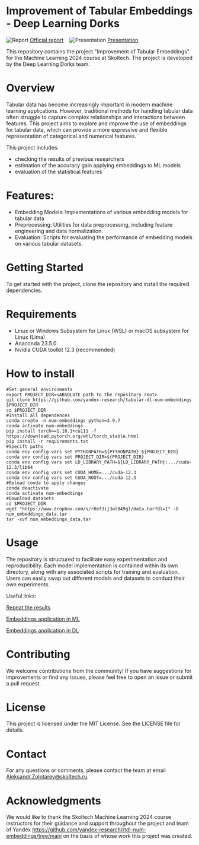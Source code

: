 # Improvement of Tabular Embeddings - Deep Learning Dorks
![Report](https://v1.iconsearch.ru/uploads/icons/nuvola2/32x32/bookcase.png) [Official report](https://drive.google.com/file/d/1tNBnv3zJhqtzA7yuCfyId9dZSKizKM-G/view?usp=sharing)&nbsp;&nbsp;&nbsp;&nbsp;![Presentation](https://v1.iconsearch.ru/uploads/icons/oxygen/32x32/datashow.png) [Presentation](https://drive.google.com/file/d/18O7_RXsFNILKd-AkRnrt4p0dYUMD4xSN/view?usp=sharing)

This repository contains the project "Improvement of Tabular Embeddings" for the Machine Learning 2024 course at Skoltech. The project is developed by the Deep Learning Dorks team.

# Overview 
Tabular data has become increasingly important in modern machine learning applications. However, traditional methods for handling tabular data often struggle to capture complex relationships and interactions between features. This project aims to explore and improve the use of embeddings for tabular data, which can provide a more expressive and flexible representation of categorical and numerical features.

This project includes:
- checking the results of previous researchers
- estimation of the accuracy gain applying embeddings to ML models
- evaluation of the statistical features

# Features:
- Embedding Models: Implementations of various embedding models for tabular data
- Preprocessing: Utilities for data preprocessing, including feature engineering and data normalization.
- Evaluation: Scripts for evaluating the performance of embedding models on various tabular datasets.

# Getting Started
To get started with the project, clone the repository and install the required dependencies.

# Requirements
- Linux or Windows Subsystem for Linux (WSL) or macOS subsystem for Linux (Lima)
- Anaconda 23.5.0
- Nvidia CUDA toolkit 12.3 (recommended)

# How to install
```
#Set general environments
export PROJECT_DIR=<ABSOLUTE path to the repository root>
git clone https://github.com/yandex-research/tabular-dl-num-embeddings $PROJECT_DIR
cd $PROJECT_DIR
#Install all dependences
conda create -n num-embeddings python=3.9.7
conda activate num-embeddings
pip install torch==1.10.1+cu111 -f https://download.pytorch.org/whl/torch_stable.html
pip install -r requirements.txt
#Specift paths
conda env config vars set PYTHONPATH=${PYTHONPATH}:${PROJECT_DIR}
conda env config vars set PROJECT_DIR=${PROJECT_DIR}
conda env config vars set LD_LIBRARY_PATH=${LD_LIBRARY_PATH}:.../cuda-12.3/lib64
conda env config vars set CUDA_HOME=.../cuda-12.3
conda env config vars set CUDA_ROOT=.../cuda-12.3
#Reload conda to apply changes
conda deactivate
conda activate num-embeddings
#Download datasets
cd $PROJECT_DIR
wget "https://www.dropbox.com/s/r0ef3ij3wl049gl/data.tar?dl=1" -O num_embeddings_data.tar
tar -xvf num_embeddings_data.tar
```

# Usage
The repository is structured to facilitate easy experimentation and reproducibility. Each model implementation is contained within its own directory, along with any associated scripts for training and evaluation. Users can easily swap out different models and datasets to conduct their own experiments.

Useful links:

[Repeat the results](https://github.com/AlexUser97/ML24Project/tree/main/calculations_check)

[Embeddings application in ML](https://github.com/AlexUser97/ML24Project/tree/main/embeddings_ML)

[Embeddings application in DL](https://github.com/AlexUser97/ML24Project/tree/main/embeddings_DL)

# Contributing
We welcome contributions from the community! If you have suggestions for improvements or find any issues, please feel free to open an issue or submit a pull request.

# License
This project is licensed under the MIT License. See the LICENSE file for details.

# Contact
For any questions or comments, please contact the team at email Aleksandr.Zolotarev@skoltech.ru.

# Acknowledgments
We would like to thank the Skoltech Machine Learning 2024 course instructors for their guidance and support throughout the project and team of Yandex https://github.com/yandex-research/rtdl-num-embeddings/tree/main on the basis of whose work this project was created.
